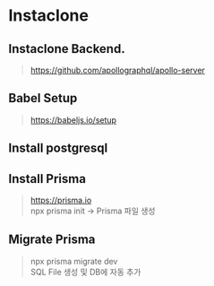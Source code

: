 # Instaclone

## Instaclone Backend.

> https://github.com/apollographql/apollo-server

## Babel Setup

> https://babeljs.io/setup

## Install postgresql

## Install Prisma

> https://prisma.io  
> npx prisma init -> Prisma 파일 생성

## Migrate Prisma

> npx prisma migrate dev  
> SQL File 생성 및 DB에 자동 추가
